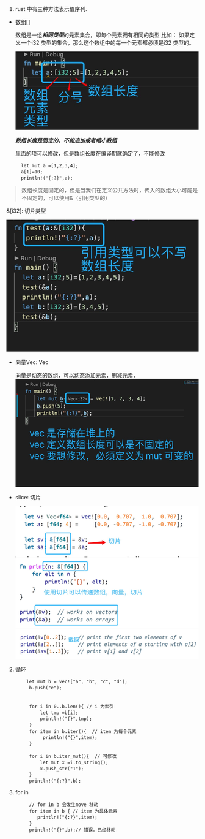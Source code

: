 1. rust 中有三种方法表示值序列.

+ 数组[]

   数组是一组***相同类型***的元素集合，即每个元素拥有相同的类型
   比如： 如果定义一个i32 类型的集合，那么这个数组中的每一个元素都必须是i32 类型的。

   ![avatar](../../assets/arr-1.jpg)

   ***数组长度是固定的，不能追加或者缩小数组***

   里面的项可以修改，但是数组长度在编译期就确定了，不能修改

        let mut a =[1,2,3,4];
        a[1]=10;
        println!("{:?}",a);

> 数组长度是固定的，但是当我们在定义公共方法时，传入的数组大小可能是不固定的，可以使用&（引用类型的）

   &[i32]: 切片类型

   ![avatar](../../assets/arr-2.jpg)

+ 向量Vec: Vec<T>

   向量是动态的数组，可以动态添加元素，删减元素，
   ![avatar](../../assets/vec-1.jpg)

+ slice: 切片

   ![avatar](../../assets/slice-1.jpg)
   ![avatar](../../assets/slice-2.jpg)
   ![avatar](../../assets/slice-3.jpg)

2. 循环

           let mut b = vec!["a", "b", "c", "d"];
            b.push("e");
       

            for i in 0..b.len(){ // i 为索引
                let tmp =b[i];
                println!("{}",tmp);
            }
            for item in b.iter(){  // item 为每个元素
                 println!("{}",item);
            }

            for i in b.iter_mut(){  // 可修改
                let mut x =i.to_string();
                x.push_str("1");
            }
            println!("{:?}",b);

3. for in

            // for in b 会发生move 移动
            for item in b { // item 为具体元素
               println!("{:?}",item); 
            }
            println!("{}",b);// 错误，已经移动